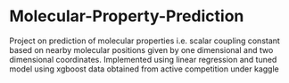 # Molecular-Property-Prediction
Project on prediction of molecular properties i.e. scalar coupling constant based on nearby molecular positions given by one dimensional and two dimensional coordinates. Implemented using linear regression and tuned model using xgboost
data obtained from active competition under kaggle
